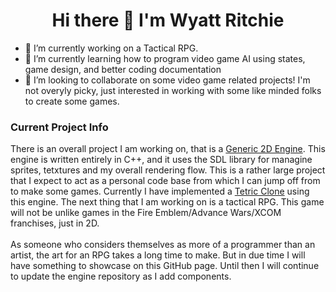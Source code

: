 <h1 align="center"> Hi there 👋 I'm Wyatt Ritchie</h1>


- 🔭 I’m currently working on a Tactical RPG.
- 🌱 I’m currently learning how to program video game AI using states, game design, and better coding documentation
- 👯 I’m looking to collaborate on some video game related projects! I'm not overyly picky, just interested in working with some like minded folks to create some games.

<h3 align="left">Current Project Info</h3>
<p>
  There is an overall project I am working on, that is a <a href="https://github.com/Zivarius/generic-2d-engine">Generic 2D Engine</a>. This engine is written entirely in C++, and it uses the SDL library for managine sprites, tetxtures and my overall rendering flow. This is a rather large project that I expect to act as a personal code base from which I can jump off from to make some games. Currently I have implemented a <a href="https://github.com/Zivarius/Tetris-Clone">Tetric Clone</a> using this engine. The next thing that I am working on is a tactical RPG. This game will not be unlike games in the Fire Emblem/Advance Wars/XCOM franchises, just in 2D. 
  <br><br>As someone who considers themselves as more of a programmer than an artist, the art for an RPG takes a long time to make. But in due time I will have something to showcase on this GitHub page. Until then I will continue to update the engine repository as I add components.
</p>
<!--
**Zivarius/Zivarius** is a ✨ _special_ ✨ repository because its `README.md` (this file) appears on your GitHub profile.

Here are some ideas to get you started:

- 🔭 I’m currently working on ...
- 🌱 I’m currently learning ...
- 👯 I’m looking to collaborate on ...
- 🤔 I’m looking for help with ...
- 💬 Ask me about ...
- 📫 How to reach me: ...
- 😄 Pronouns: ...
- ⚡ Fun fact: ...
-->

